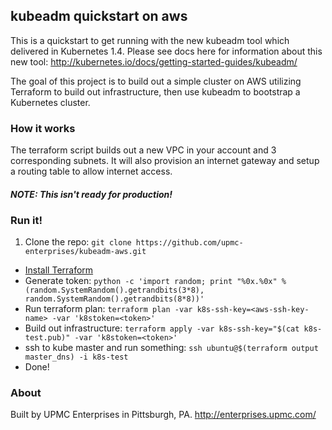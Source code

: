 ## kubeadm quickstart on aws

This is a quickstart to get running with the new kubeadm tool which delivered in Kubernetes 1.4. Please see docs here for information about this new tool: http://kubernetes.io/docs/getting-started-guides/kubeadm/

The goal of this project is to build out a simple cluster on AWS utilizing Terraform to build out infrastructure, then use kubeadm to bootstrap a Kubernetes cluster.

### How it works

The terraform script builds out a new VPC in your account and 3 corresponding subnets. It will also provision an internet gateway and setup a routing table to allow internet access.

#### _NOTE: This isn't ready for production!_

### Run it!

1. Clone the repo: `git clone https://github.com/upmc-enterprises/kubeadm-aws.git`
- [Install Terraform](https://www.terraform.io/intro/getting-started/install.html)
- Generate token: `python -c 'import random; print "%0x.%0x" % (random.SystemRandom().getrandbits(3*8), random.SystemRandom().getrandbits(8*8))'`
- Run terraform plan: `terraform plan -var k8s-ssh-key=<aws-ssh-key-name> -var 'k8stoken=<token>'`
- Build out infrastructure: `terraform apply -var k8s-ssh-key="$(cat k8s-test.pub)" -var 'k8stoken=<token>'`
- ssh to kube master and run something: `ssh ubuntu@$(terraform output master_dns) -i k8s-test`
- Done!

### About

Built by UPMC Enterprises in Pittsburgh, PA. http://enterprises.upmc.com/
